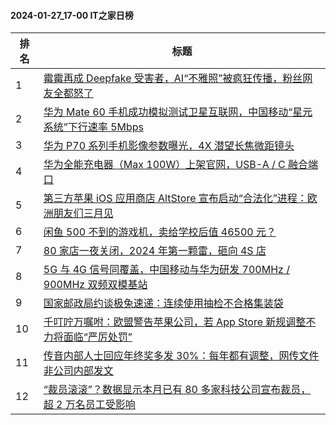 #### 2024-01-27_17-00  IT之家日榜

| 排名 | 标题|
| --- | ---|
| 1 | [霉霉再成 Deepfake 受害者，AI“不雅照”被疯狂传播，粉丝网友全都怒了](https://www.ithome.com/0/747/520.htm) |
| 2 | [华为 Mate 60 手机成功模拟测试卫星互联网，中国移动“星元系统”下行速率 5Mbps](https://www.ithome.com/0/747/489.htm) |
| 3 | [华为 P70 系列手机影像参数曝光，4X 潜望长焦微距镜头](https://www.ithome.com/0/747/475.htm) |
| 4 | [华为全能充电器（Max 100W）上架官网，USB-A / C 融合端口](https://www.ithome.com/0/747/494.htm) |
| 5 | [第三方苹果 iOS 应用商店 AltStore 宣布启动“合法化”进程：欧洲朋友们三月见](https://www.ithome.com/0/747/503.htm) |
| 6 | [闲鱼 500 不到的游戏机，卖给学校后值 46500 元？](https://www.ithome.com/0/747/557.htm) |
| 7 | [80 家店一夜关闭，2024 年第一颗雷，砸向 4S 店](https://www.ithome.com/0/747/556.htm) |
| 8 | [5G 与 4G 信号同覆盖，中国移动与华为研发 700MHz / 900MHz 双频双模基站](https://www.ithome.com/0/747/492.htm) |
| 9 | [国家邮政局约谈极兔速递：连续使用抽检不合格集装袋](https://www.ithome.com/0/747/516.htm) |
| 10 | [千叮咛万嘱咐：欧盟警告苹果公司，若 App Store 新规调整不力将面临“严厉处罚”](https://www.ithome.com/0/747/508.htm) |
| 11 | [传音内部人士回应年终奖多发 30%：每年都有调整，网传文件非公司内部发文](https://www.ithome.com/0/747/497.htm) |
| 12 | [“裁员滚滚”？数据显示本月已有 80 多家科技公司宣布裁员，超 2 万名员工受影响](https://www.ithome.com/0/747/488.htm) |
